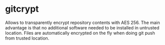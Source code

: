 gitcrypt
========

Allows to transparently encrypt repository contents with AES 256. The main advantage is that no additional software needed to be installed in untrusted location. Files are automatically encrypted on the fly when doing git push from trusted location.
